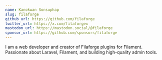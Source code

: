 ```yaml
---
name: Kanokwan Sonsuphap
slug: filaforge
github_url: https://github.com/filaforge
twitter_url: https://x.com/filaforgex
mastodon_url: https://mastodon.social/@filaforge
sponsor_url: https://github.com/sponsors/filaforge
---
```


I am a web developer and creator of Filaforge plugins for Filament. Passionate about Laravel, Filament, and building high-quality admin tools.
